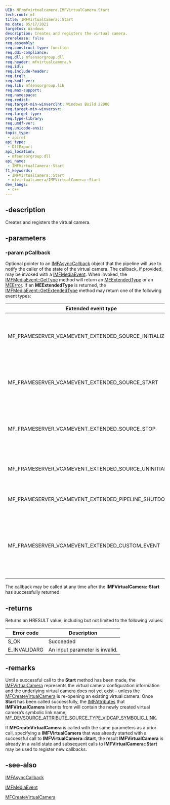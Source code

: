 ```yaml
---
UID: NF:mfvirtualcamera.IMFVirtualCamera.Start
tech.root: mf
title: IMFVirtualCamera::Start
ms.date: 05/17/2021
targetos: Windows
description: Creates and registers the virtual camera.
prerelease: false
req.assembly: 
req.construct-type: function
req.ddi-compliance: 
req.dll: mfsensorgroup.dll
req.header: mfvirtualcamera.h
req.idl: 
req.include-header: 
req.irql: 
req.kmdf-ver: 
req.lib: mfsensorgroup.lib
req.max-support: 
req.namespace: 
req.redist: 
req.target-min-winverclnt: Windows Build 22000
req.target-min-winversvr: 
req.target-type: 
req.type-library: 
req.umdf-ver: 
req.unicode-ansi: 
topic_type:
 - apiref
api_type:
 - DllExport
api_location:
 - mfsensorgroup.dll
api_name:
 - IMFVirtualCamera::Start
f1_keywords:
 - IMFVirtualCamera::Start
 - mfvirtualcamera/IMFVirtualCamera::Start
dev_langs:
 - c++
---
```


## -description

Creates and registers the virtual camera.

## -parameters

### -param pCallback

Optional pointer to an [IMFAsyncCallback](../mfobjects/nn-mfobjects-imfasynccallback.md) object that the pipeline will use to notify the caller of the state of the virtual camera. The callback, if provided, may be invoked with a [IMFMediaEvent](../mfobjects/nn-mfobjects-imfmediaevent.md).  When invoked, the [IMFMediaEvent::GetType](../mfobjects/nf-mfobjects-imfmediaevent-gettype.md) method will return an [MEExtendedType](/windows/win32/medfound/meextendedtype) or an [MEError](/windows/win32/medfound/meerror).  If an **MEExtendedType** is returned, the [IMFMediaEvent::GetExtendedType](../mfobjects/nf-mfobjects-imfmediaevent-getextendedtype.md) method may return one of the following event types:

| Extended event type | Description |
|---------------------|-----------------|
| MF_FRAMESERVER_VCAMEVENT_EXTENDED_SOURCE_INITIALIZE | The custom media source representing the virtual camera was initialized by an application. | 
| MF_FRAMESERVER_VCAMEVENT_EXTENDED_SOURCE_START | A stream (or streams) on the virtual camera’s custom media source was started by an application. |
| MF_FRAMESERVER_VCAMEVENT_EXTENDED_SOURCE_STOP | All streams on the virtual camera’s custom media source were stopped by the application. |
| MF_FRAMESERVER_VCAMEVENT_EXTENDED_SOURCE_UNINITIALIZE | The virtual camera’s custom media source was uninitialized. |
| MF_FRAMESERVER_VCAMEVENT_EXTENDED_PIPELINE_SHUTDOWN | The virtual camera’s pipeline was shutdown. |
| MF_FRAMESERVER_VCAMEVENT_EXTENDED_CUSTOM_EVENT | A custom event was generated by the virtual camera’s custom media source.  The schema for the **IMFMediaEvent** is vendor specific. |

The callback may be called at any time after the **IMFVirtualCamera::Start** has successfully returned.  

## -returns

Returns an HRESULT value, including but not limited to the following values:

| Error code | Description |
|------------|-------------|
| S_OK    | Succeeded |
| E_INVALIDARG | An input parameter is invalid. |

## -remarks

Until a successful call to the **Start** method has been made, the [IMFVirtualCamera](nn-mfvirtualcamera-imfvirtualcamera.md) represents the virtual camera configuration information and the underlying virtual camera does not yet exist - unless the [MFCreateVirtualCamera](nf-mfvirtualcamera-mfcreatevirtualcamera.md) is re-opening an existing virtual camera.
Once **Start** has been called successfully, the [IMFAttributes](../mfobjects/nn-mfobjects-imfattributes.md) that **IMFVirtualCamera** inherits from will contain the newly created virtual camera’s symbolic link name,  [MF_DEVSOURCE_ATTRIBUTE_SOURCE_TYPE_VIDCAP_SYMBOLIC_LINK](/windows/win32/medfound/mf-devsource-attribute-source-type-vidcap-symbolic-link).  

If **MFCreateVirtualCamera** is called with the same parameters as a prior call, specifying a **IMFVirtualCamera** that was already started with a successful call to **IMFVirtualCamera::Start**, the result **IMFVirtualCamera** is already in a valid state and subsequent calls to **IMFVirtualCamera::Start** may be used to register new callbacks.


## -see-also

[IMFAsyncCallback](../mfobjects/nn-mfobjects-imfasynccallback.md)

[IMFMediaEvent](../mfobjects/nn-mfobjects-imfmediaevent.md)

[MFCreateVirtualCamera](nf-mfvirtualcamera-mfcreatevirtualcamera.md)



